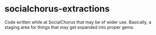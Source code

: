 socialchorus-extractions
========================

Code written while at SocialChorus that may be of wider use.  Basically, a staging area for things that may get expanded into proper gems.